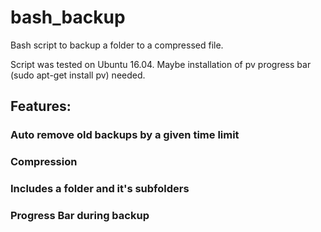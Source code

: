 # bash_backup 
Bash script to backup a folder to a compressed file.

Script was tested on Ubuntu 16.04. Maybe installation of pv progress bar (sudo apt-get install pv) needed. 

## Features:

### Auto remove old backups by a given time limit
### Compression
### Includes a folder and it's subfolders
### Progress Bar during backup

